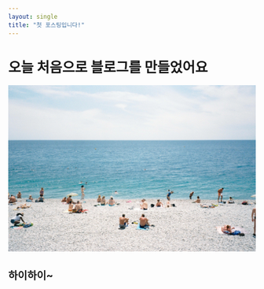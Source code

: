 ```yaml
---
layout: single
title: "첫 포스팅입니다!"
---
```


# 오늘 처음으로 블로그를 만들었어요

![IMG_1172](../images/2023-08-05-first/IMG_1172.jpg)

## 하이하이~
